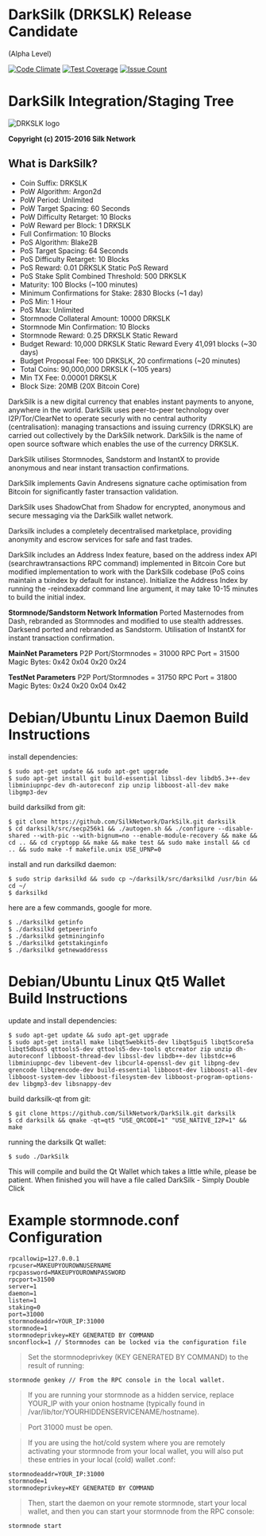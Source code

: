 # **DarkSilk (DRKSLK) Release Candidate**

(Alpha Level)

[![Code Climate](https://codeclimate.com/github/SCDeveloper/DarkSilk-Release-Candidate/badges/gpa.svg)](https://codeclimate.com/github/SCDeveloper/DarkSilk-Release-Candidate) [![Test Coverage](https://codeclimate.com/github/SCDeveloper/DarkSilk-Release-Candidate/badges/coverage.svg)](https://codeclimate.com/github/SCDeveloper/DarkSilk-Release-Candidate/coverage) [![Issue Count](https://codeclimate.com/github//SCDeveloper/DarkSilk-Release-Candidate/badges/issue_count.svg)](https://codeclimate.com/github/SCDeveloper/DarkSilk-Release-Candidate)

DarkSilk Integration/Staging Tree
================================
![DRKSLK logo](https://scontent-lhr3-1.xx.fbcdn.net/hphotos-xfa1/v/t1.0-9/12662013_621650008001168_4546399705491232237_n.png?oh=38604d9a10c0823ac6d7d51b9c2878c9&oe=573958C0)

**Copyright (c) 2015-2016 Silk Network**

What is DarkSilk?
----------------
* Coin Suffix: DRKSLK
* PoW Algorithm: Argon2d
* PoW Period: Unlimited
* PoW Target Spacing: 60 Seconds
* PoW Difficulty Retarget: 10 Blocks
* PoW Reward per Block: 1 DRKSLK
* Full Confirmation: 10 Blocks
* PoS Algorithm: Blake2B
* PoS Target Spacing: 64 Seconds
* PoS Difficulty Retarget: 10 Blocks 
* PoS Reward: 0.01 DRKSLK Static PoS Reward
* PoS Stake Split Combined Threshold: 500 DRKSLK
* Maturity: 100 Blocks (~100 minutes)
* Minimum Confirmations for Stake: 2830 Blocks (~1 day)
* PoS Min: 1 Hour
* PoS Max: Unlimited
* Stormnode Collateral Amount: 10000 DRKSLK
* Stormnode Min Confirmation: 10 Blocks
* Stormnode Reward: 0.25 DRKSLK Static Reward
* Budget Reward: 10,000 DRKSLK Static Reward Every 41,091 blocks (~30 days)
* Budget Proposal Fee: 100 DRKSLK, 20 confirmations (~20 minutes)
* Total Coins: 90,000,000 DRKSLK (~105 years)
* Min TX Fee: 0.00001 DRKSLK
* Block Size: 20MB (20X Bitcoin Core)


DarkSilk is a new digital currency that enables instant payments to anyone, anywhere in the world. DarkSilk uses peer-to-peer technology over I2P/Tor/ClearNet to operate securly with no central authority (centralisation): managing transactions and issuing currency (DRKSLK) are carried out collectively by the DarkSilk network. DarkSilk is the name of open source software which enables the use of the currency DRKSLK.

DarkSilk utilises Stormnodes, Sandstorm and InstantX to provide anonymous and near instant transaction confirmations.

DarkSilk implements Gavin Andresens signature cache optimisation from Bitcoin for significantly faster transaction validation.

DarkSilk uses ShadowChat from Shadow for encrypted, anonymous and secure messaging via the DarkSilk wallet network.

Darksilk includes a completely decentralised marketplace, providing anonymity and escrow services for safe and fast trades.

DarkSilk includes an Address Index feature, based on the address index API (searchrawtransactions RPC command) implemented in Bitcoin Core but modified implementation to work with the DarkSilk codebase (PoS coins maintain a txindex by default for instance). Initialize the Address Index by running the -reindexaddr command line argument, it may take 10-15 minutes to build the initial index.




**Stormnode/Sandstorm Network Information**
Ported Masternodes from Dash, rebranded as Stormnodes and modified to use stealth addresses.
Darksend ported and rebranded as Sandstorm.
Utilisation of InstantX for instant transaction confirmation.

**MainNet Parameters**
P2P Port/Stormnodes = 31000
RPC Port = 31500
Magic Bytes: 0x42 0x04 0x20 0x24


**TestNet Parameters**
P2P Port/Stormnodes = 31750
RPC Port = 31800
Magic Bytes: 0x24 0x20 0x04 0x42


Debian/Ubuntu Linux Daemon Build Instructions
================================================

install dependencies:

    $ sudo apt-get update && sudo apt-get upgrade
    $ sudo apt-get install git build-essential libssl-dev libdb5.3++-dev libminiupnpc-dev dh-autoreconf zip unzip libboost-all-dev make libgmp3-dev

build darksilkd from git:

    $ git clone https://github.com/SilkNetwork/DarkSilk.git darksilk
    $ cd darksilk/src/secp256k1 && ./autogen.sh && ./configure --disable-shared --with-pic --with-bignum=no --enable-module-recovery && make && cd .. && cd cryptopp && make && make test && sudo make install && cd .. && sudo make -f makefile.unix USE_UPNP=0
   
install and run darksilkd daemon:

    $ sudo strip darksilkd && sudo cp ~/darksilk/src/darksilkd /usr/bin && cd ~/
    $ darksilkd

here are a few commands, google for more.

    $ ./darksilkd getinfo
    $ ./darksilkd getpeerinfo
    $ ./darksilkd getmininginfo
    $ ./darksilkd getstakinginfo
    $ ./darksilkd getnewaddresss
	

Debian/Ubuntu Linux Qt5 Wallet Build Instructions
================================================

update and install dependencies:

    $ sudo apt-get update && sudo apt-get upgrade
    $ sudo apt-get install make libqt5webkit5-dev libqt5gui5 libqt5core5a libqt5dbus5 qttools5-dev qttools5-dev-tools qtcreator zip unzip dh-autoreconf libboost-thread-dev libssl-dev libdb++-dev libstdc++6 libminiupnpc-dev libevent-dev libcurl4-openssl-dev git libpng-dev qrencode libqrencode-dev build-essential libboost-dev libboost-all-dev libboost-system-dev libboost-filesystem-dev libboost-program-options-dev libgmp3-dev libsnappy-dev

build darksilk-qt from git:

    $ git clone https://github.com/SilkNetwork/DarkSilk.git darksilk
    $ cd darksilk && qmake -qt=qt5 "USE_QRCODE=1" "USE_NATIVE_I2P=1" && make
 
running the darksilk Qt wallet:

    $ sudo ./DarkSilk
    
This will compile and build the Qt Wallet which takes a little while, please be patient.  When finished you will have a file called DarkSilk - Simply Double Click


Example stormnode.conf Configuration
===================================================

	rpcallowip=127.0.0.1
	rpcuser=MAKEUPYOUROWNUSERNAME
	rpcpassword=MAKEUPYOUROWNPASSWORD
	rpcport=31500
	server=1
	daemon=1
	listen=1
	staking=0
	port=31000
	stormnodeaddr=YOUR_IP:31000
	stormnode=1
	stormnodeprivkey=KEY GENERATED BY COMMAND
	snconflock=1 // Stormnodes can be locked via the configuration file 

> Set the stormnodeprivkey (KEY GENERATED BY COMMAND) to the result of running:

	stormnode genkey // From the RPC console in the local wallet.

> If you are running your stormnode as a hidden service, replace YOUR_IP with your onion hostname (typically found in /var/lib/tor/YOURHIDDENSERVICENAME/hostname).

> Port 31000 must be open.

> If you are using the hot/cold system where you are remotely activating your stormnode from your local wallet, you will also put these entries in your local (cold) wallet .conf:

	stormnodeaddr=YOUR_IP:31000
	stormnode=1
	stormnodeprivkey=KEY GENERATED BY COMMAND

> Then, start the daemon on your remote stormnode, start your local wallet, and then you can start your stormnode from the RPC console:

	stormnode start

